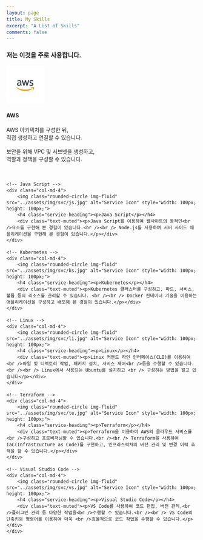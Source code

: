 ```yaml
---
layout: page
title: My Skills
excerpt: "A List of Skills"
comments: false
---
```


<div class="row">
    <div class="col-lg-12 text-center">
        <h3 class="section-subheading text-muted">저는 이것을 주로 사용합니다.</h3>
    </div>
</div>

<div class="row text-center">
    <!-- AWS -->
    <div class="col-md-4">
        <img class="rounded-circle img-fluid" src="../assets/img/svc/aws.jpg" alt="Service Icon" style="width: 100px; height: 100px;">
        <h4 class="service-heading"><p>AWS</p></h4>
        <div class="text-muted"><p>AWS 아키텍처를 구성한 뒤,<br /> 직접 생성하고 연결할 수 있습니다.<br /> <br /> 보안을 위해 VPC 및 서브넷을 생성하고,<br /> 역할과 정책을 구성할 수 있습니다.<br /> <br /> <br /></p></div>
    </div>

    <!-- Java Script -->
    <div class="col-md-4">
        <img class="rounded-circle img-fluid" src="../assets/img/svc/js.jpg" alt="Service Icon" style="width: 100px; height: 100px;">
        <h4 class="service-heading"><p>Java Script</p></h4>
        <div class="text-muted"><p>Java Script를 이용하여 웹사이트의 동적인<br />요소를 구현해 본 경험이 있습니다.<br /><br /> Node.js를 사용하여 서버 사이드 애플리케이션을 구현해 본 경험이 있습니다.</p></div>
    </div>

    <!-- Kubernetes -->
    <div class="col-md-4">
        <img class="rounded-circle img-fluid" src="../assets/img/svc/ks.jpg" alt="Service Icon" style="width: 100px; height: 100px;">
        <h4 class="service-heading"><p>Kubernetes</p></h4>
        <div class="text-muted"><p>Kubernetes 클러스터를 구성하고, 파드, 서비스, 볼륨 등의 리소스를 관리할 수 있습니다. <br /><br /> Docker 컨테이너 기술을 이용하는 애플리케이션을 구성하고 배포해 본 경험이 있습니다.</p></div>
    </div>

    <!-- Linux -->
    <div class="col-md-4">
        <img class="rounded-circle img-fluid" src="../assets/img/svc/li.jpg" alt="Service Icon" style="width: 100px; height: 100px;">
        <h4 class="service-heading"><p>Linux</p></h4>
        <div class="text-muted"><p>Linux 커맨드 라인 인터페이스(CLI)를 이용하여<br />파일 및 디렉토리 작업, 패키지 설치, 서비스 제어<br />등을 수행할 수 있습니다.<br /><br /> Linux에서 사용되는 Ubuntu를 설치하고 <br /> 구성하는 방법을 알고 있습니다</p></div>
    </div>

    <!-- Terraform -->
    <div class="col-md-4">
        <img class="rounded-circle img-fluid" src="../assets/img/svc/te.jpg" alt="Service Icon" style="width: 100px; height: 100px;">
        <h4 class="service-heading"><p>Terraform</p></h4>
        <div class="text-muted"><p>Terraform을 이용하여 AWS의 클라우드 서비스를<br />구성하고 프로비저닝할 수 있습니다.<br /><br /> Terraform을 사용하여 IaC(Infrastructure as Code)를 구현하고, 인프라스럭처의 버전 관리 및 변경 이력 추적을 할 수 있습니다.</p></div>
    </div>

    <!-- Visual Studio Code -->
    <div class="col-md-4">
        <img class="rounded-circle img-fluid" src="../assets/img/svc/vs.jpg" alt="Service Icon" style="width: 100px; height: 100px;">
        <h4 class="service-heading"><p>Visual Studio Code</p></h4>
        <div class="text-muted"><p>VS Code를 사용하여 코드 편집, 버전 관리,<br />플러그인 관리 등 다양한 작업을<br />수행할 수 있습니다.<br /><br /> VS Code의 단축키와 명령어를 이용하여 더욱 <br />효율적으로 코드 작업을 수행할 수 있습니다.</p></div>
    </div>
</div>